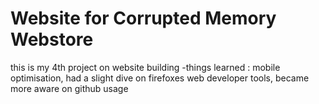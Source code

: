 # Website for Corrupted Memory Webstore

this is my 4th project on website building 
-things learned : mobile optimisation, had a slight dive on firefoxes web developer tools, became more aware on github usage  
